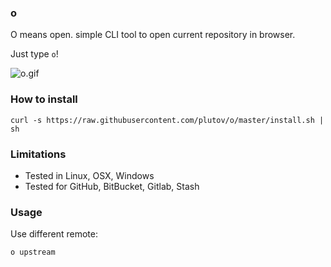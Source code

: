 ### o

O means open. simple CLI tool to open current repository in browser.

Just type `o`!

![o.gif](https://raw.githubusercontent.com/plutov/o/master/o.gif)

### How to install

```
curl -s https://raw.githubusercontent.com/plutov/o/master/install.sh | sh
```

### Limitations

 - Tested in Linux, OSX, Windows
 - Tested for GitHub, BitBucket, Gitlab, Stash

### Usage

Use different remote:
```
o upstream
```
